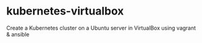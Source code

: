 # kubernetes-virtualbox
Create a Kubernetes cluster on a Ubuntu server in VirtualBox using vagrant &amp; ansible 
